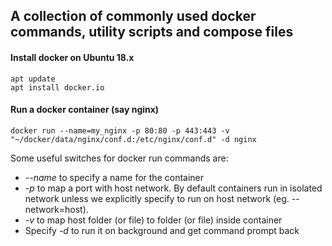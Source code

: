 ## A collection of commonly used docker commands, utility scripts and compose files

#### Install docker on Ubuntu 18.x
```
apt update
apt install docker.io
```

#### Run a docker container (say nginx)

```
docker run --name=my_nginx -p 80:80 -p 443:443 -v "~/docker/data/nginx/conf.d:/etc/nginx/conf.d" -d nginx
```

Some useful switches for docker run commands are: 
* *--name* to specify a name for the container
* *-p* to map a port with host network. By default containers run in isolated network unless we explicitly specify to run on host network (eg. --network=host). 
* *-v* to map host folder (or file) to folder (or file) inside container
* Specify *-d* to run it on background and get command prompt back
